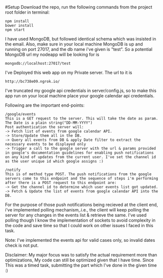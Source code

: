 #Setup
Download the repo, run the following commands from the project root folder in terminal:
```
npm install
bower install
npm start
```
I have used MongoDB, but followed identical schema which was insisted in the email.
Also, make sure in your local machine MongoDB is up and running on port 27017, and the db name i've given is "test".
So a potential MongoDB url my nodeapp will be looking for is 
```
mongodb://localhost:27017/test
```
I've Deployed this web app on my Private server. The url to it is
```
http://bc738e09.ngrok.io/
```

I've truncated my google api credentials in server/config.js, so to make this app run on your local machine place your google calendar api credentials.

Following are the important end-points:
```
/google/events
This is a GET request to the server. This will take the date as param. The Date is a plain string("DD-MM-YYYY")
Post authentication the server will:
-> Fetch list of events from google calendar API.
-> Store/Update them all in the DB.
-> Query all events from DB & apply Date filter to extract the necessary events to be displayed only
-> Trigger a call to the google server with the url & params provided in google's documentation guidelines for enabling push notifications on any kind of updates from the current user. I've set the channel id as the user unique id which google assigns :) 
```

```
/notify
This is of method type POST. The push notifications from the google servers come to this endpoint and the sequence of steps i'm performing after there is a POST request to this endpoint are:
-> Get the channel id to determine which user events list got updated.
-> Fetch & Update the list of events from google calendar API into the DB.
```

For the purpose of those push notifications being recieved at the client end, i've implemented polling mechanism,.i.e., the client will keep polling the server for any changes in the events list & retrieve the same. I've used polling though I know the implementation of sockets to avoid complexity in the code and save time so that I could work on other issues I faced in this task.

Note: I've implemented the events api for valid cases only, so invalid dates check is not put.

Disclaimer: My major focus was to satisfy the actual requirement more than optimizations, My code can still be optimized given that I have time. Since This was a timed task, submitting the part which I've done in the given time :)
